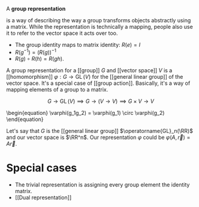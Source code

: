 A **group representation** 




















is a way of describing the way a group transforms objects abstractly using a matrix. While the representation is technically a mapping, people also use it to refer to the vector space it acts over too.

* The group identity maps to matrix identity: $R(e) = I$
* $R(g^{-1}) = (R(g))^{-1}$
* $R(g)\circ R(h)= R(gh)$.



A group representation for a [[group]] $G$ and [[vector space]] $V$ is a [[homomorphism]] $\varphi: G \to \operatorname{GL}(V)$ for the [[general linear group]] of the vector space. It's a special case of [[group action]]. Basically, it's a way of mapping elements of a group to a matrix.

$$
G \to \operatorname{GL}(V) \implies G \to \left( V \to V \right) \implies G \times V \to V
$$

\begin{equation}
\varphi(g_1g_2) = \varphi(g_1) \circ \varphi(g_2)
\end{equation}

Let's say that $G$ is the [[general linear group]] $\operatorname{GL}_n(\RR)$ and our vector space is $\RR^n$. Our representation $\varphi$ could be $\varphi(A, \vec{r}) = A\vec{r}$.

# Special cases

* The trivial representation is assigning every group element the identity matrix.
* [[Dual representation]]